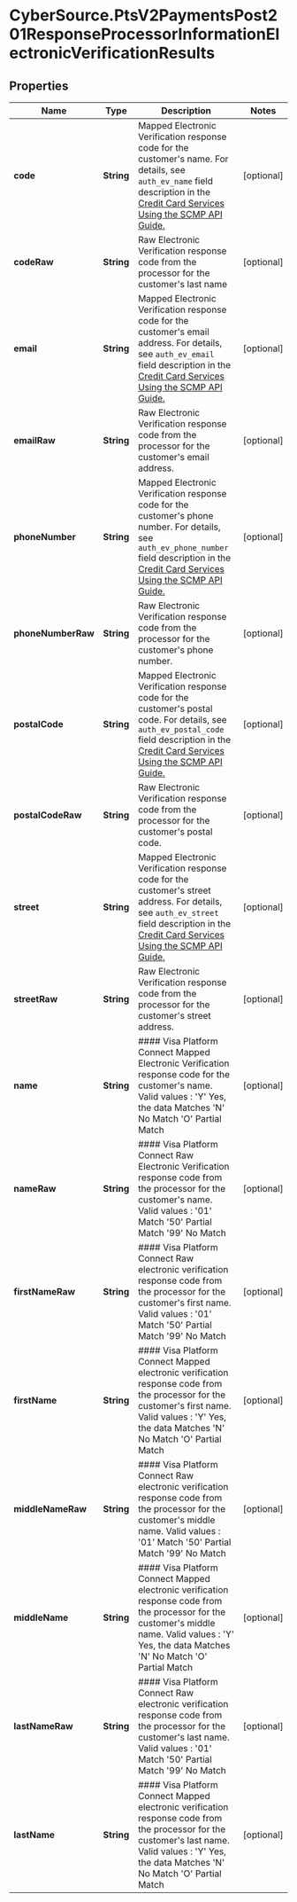 # CyberSource.PtsV2PaymentsPost201ResponseProcessorInformationElectronicVerificationResults

## Properties
Name | Type | Description | Notes
------------ | ------------- | ------------- | -------------
**code** | **String** | Mapped Electronic Verification response code for the customer's name.  For details, see `auth_ev_name` field description in the [Credit Card Services Using the SCMP API Guide.](https://apps.cybersource.com/library/documentation/dev_guides/CC_Svcs_SCMP_API/html/)  | [optional] 
**codeRaw** | **String** | Raw Electronic Verification response code from the processor for the customer's last name | [optional] 
**email** | **String** | Mapped Electronic Verification response code for the customer's email address.  For details, see `auth_ev_email` field description in the [Credit Card Services Using the SCMP API Guide.](https://apps.cybersource.com/library/documentation/dev_guides/CC_Svcs_SCMP_API/html/)  | [optional] 
**emailRaw** | **String** | Raw Electronic Verification response code from the processor for the customer's email address. | [optional] 
**phoneNumber** | **String** | Mapped Electronic Verification response code for the customer's phone number.  For details, see `auth_ev_phone_number` field description in the [Credit Card Services Using the SCMP API Guide.](https://apps.cybersource.com/library/documentation/dev_guides/CC_Svcs_SCMP_API/html/)  | [optional] 
**phoneNumberRaw** | **String** | Raw Electronic Verification response code from the processor for the customer's phone number. | [optional] 
**postalCode** | **String** | Mapped Electronic Verification response code for the customer's postal code.  For details, see `auth_ev_postal_code` field description in the [Credit Card Services Using the SCMP API Guide.](https://apps.cybersource.com/library/documentation/dev_guides/CC_Svcs_SCMP_API/html/)  | [optional] 
**postalCodeRaw** | **String** | Raw Electronic Verification response code from the processor for the customer's postal code. | [optional] 
**street** | **String** | Mapped Electronic Verification response code for the customer's street address.  For details, see `auth_ev_street` field description in the [Credit Card Services Using the SCMP API Guide.](https://apps.cybersource.com/library/documentation/dev_guides/CC_Svcs_SCMP_API/html/)  | [optional] 
**streetRaw** | **String** | Raw Electronic Verification response code from the processor for the customer's street address. | [optional] 
**name** | **String** | #### Visa Platform Connect Mapped Electronic Verification response code for the customer's name.  Valid values :  'Y'   Yes, the data Matches 'N'   No Match 'O'   Partial Match  | [optional] 
**nameRaw** | **String** | #### Visa Platform Connect Raw Electronic Verification response code from the processor for the customer's name.  Valid values :  '01'     Match '50'     Partial Match '99'     No Match  | [optional] 
**firstNameRaw** | **String** | #### Visa Platform Connect Raw electronic verification response code from the processor for the customer's first name.  Valid values :  '01'     Match '50'     Partial Match '99'     No Match  | [optional] 
**firstName** | **String** | #### Visa Platform Connect Mapped electronic verification response code from the processor for the customer's first name.  Valid values :  'Y'   Yes, the data Matches 'N'   No Match 'O'   Partial Match  | [optional] 
**middleNameRaw** | **String** | #### Visa Platform Connect Raw electronic verification response code from the processor for the customer's middle name.  Valid values :  '01'     Match '50'     Partial Match '99'     No Match  | [optional] 
**middleName** | **String** | #### Visa Platform Connect Mapped electronic verification response code from the processor for the customer's middle name.  Valid values :  'Y'   Yes, the data Matches 'N'   No Match 'O'   Partial Match  | [optional] 
**lastNameRaw** | **String** | #### Visa Platform Connect Raw electronic verification response code from the processor for the customer's last name.  Valid values :  '01'     Match '50'     Partial Match '99'     No Match  | [optional] 
**lastName** | **String** | #### Visa Platform Connect Mapped electronic verification response code from the processor for the customer's last name.  Valid values :  'Y'   Yes, the data Matches 'N'   No Match 'O'   Partial Match  | [optional] 


